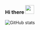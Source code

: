### Hi there <img src="https://thumbs.gfycat.com/SeveralLegalAardwolf-max-1mb.gif" height="29px">

![GitHub stats](https://github-readme-stats.vercel.app/api?username=dimasfirmansyxx&show_icons=true)
